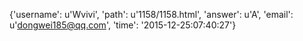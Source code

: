 {'username': u'Wvivi', 'path': u'1158/1158.html', 'answer': u'A', 'email': u'dongwei185@qq.com', 'time': '2015-12-25:07:40:27'}